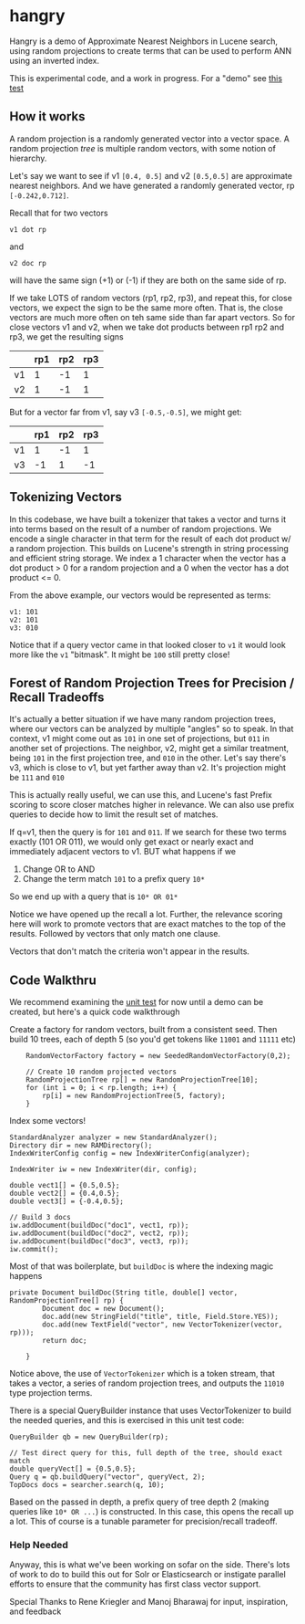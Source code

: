 # hangry
Hangry is a demo of Approximate Nearest Neighbors in Lucene search, using random projections to create terms that can be used to perform ANN using an inverted index.

This is experimental code, and a work in progress. For a "demo" see [this test](https://github.com/o19s/hangry/blob/master/src/test/java/com/o19s/hangry/VectorFieldTest.java#L114)

## How it works

A random projection is a randomly generated vector into a vector space. A random projection *tree* is multiple random vectors, with some notion of hierarchy.

Let's say we want to see if v1 `[0.4, 0.5]` and v2 `[0.5,0.5]` are approximate nearest neighbors. And we have generated a randomly generated vector, rp `[-0.242,0.712]`.

Recall that for two vectors

```
v1 dot rp
```

and 

```
v2 doc rp
```

will have the same sign (+1) or (-1) if they are both on the same side of rp.

If we take LOTS of random vectors (rp1, rp2, rp3), and repeat this, for close vectors, we expect the sign to be the same more often. That is, the close vectors are much more often on teh same side than far apart vectors. So for close vectors v1 and v2, when we take dot products between rp1 rp2 and rp3, we get the resulting signs

|   |  rp1 | rp2  | rp3  |
|---|------|------|------|
| v1|   1  |  -1  |  1   |
| v2|   1  |  -1  |  1   |


But for a vector far from v1, say v3 `[-0.5,-0.5]`, we might get:

|   |  rp1 | rp2  | rp3  |
|---|------|------|------|
| v1|   1  |  -1  |  1   |
| v3|   -1 |  1   |  -1  |


## Tokenizing Vectors

In this codebase, we have built a tokenizer that takes a vector and turns it into terms based on the result of a number of random projections. We encode a single character in that term for the result of each dot product w/ a random projection. This builds on Lucene's strength in string processing and efficient string storage. We index a 1 character when the vector has a dot product > 0 for a random projection and a 0 when the vector has a dot product <= 0. 

From the above example, our vectors would be represented as terms:

```
v1: 101
v2: 101
v3: 010
```

Notice that if a query vector came in that looked closer to `v1` it would look more like the `v1` "bitmask". It might be `100` still pretty close!

## Forest of Random Projection Trees for Precision / Recall Tradeoffs

It's actually a better situation if we have many random projection trees, where our vectors can be analyzed by multiple "angles" so to speak. In that context, v1 might come out as `101` in one set of projections, but `011` in another set of projections. The neighbor, v2, might get a similar treatment, being `101` in the first projection tree, and `010` in the other. Let's say there's v3, which is close to v1, but yet farther away than v2. It's projection might be `111` and `010`

This is actually really useful, we can use this, and Lucene's fast Prefix scoring to score closer matches higher in relevance. We can also use prefix queries to decide how to limit the result set of matches.

If q=v1, then the query is for `101` and `011`. If we search for these two terms exactly (101 OR 011), we would only get exact or nearly exact and immediately adjacent vectors to v1. BUT what happens if we

1. Change OR to AND
2. Change the term match `101` to a prefix query `10*`

So we end up with a query that is `10* OR 01*`

Notice we have opened up the recall a lot. Further, the relevance scoring here will work to promote vectors that are exact matches to the top of the results. Followed by vectors that only match one clause. 

Vectors that don't match the criteria won't appear in the results.

## Code Walkthru

We recommend examining the [unit test]() for now until a demo can be created, but here's a quick code walkthrough

Create a factory for random vectors, built from a consistent seed. Then build 10 trees, each of depth 5 (so you'd get tokens like `11001` and `11111` etc)

```
    RandomVectorFactory factory = new SeededRandomVectorFactory(0,2);

    // Create 10 random projected vectors
    RandomProjectionTree rp[] = new RandomProjectionTree[10];
    for (int i = 0; i < rp.length; i++) {
        rp[i] = new RandomProjectionTree(5, factory);
    }
```

Index some vectors!
```
StandardAnalyzer analyzer = new StandardAnalyzer();
Directory dir = new RAMDirectory();
IndexWriterConfig config = new IndexWriterConfig(analyzer);

IndexWriter iw = new IndexWriter(dir, config);

double vect1[] = {0.5,0.5};
double vect2[] = {0.4,0.5};
double vect3[] = {-0.4,0.5};

// Build 3 docs
iw.addDocument(buildDoc("doc1", vect1, rp));
iw.addDocument(buildDoc("doc2", vect2, rp));
iw.addDocument(buildDoc("doc3", vect3, rp));
iw.commit();
````

Most of that was boilerplate, but `buildDoc` is where the indexing magic happens

```
private Document buildDoc(String title, double[] vector, RandomProjectionTree[] rp) {
        Document doc = new Document();
        doc.add(new StringField("title", title, Field.Store.YES));
        doc.add(new TextField("vector", new VectorTokenizer(vector, rp)));
        return doc;

    }
```

Notice above, the use of `VectorTokenizer` which is a token stream, that takes a vector, a series of random projection trees, and outputs the `11010` type projection terms.

There is a special QueryBuilder instance that uses VectorTokenizer to build the needed queries, and this is exercised in this unit test code:

```
QueryBuilder qb = new QueryBuilder(rp);

// Test direct query for this, full depth of the tree, should exact match
double queryVect[] = {0.5,0.5};
Query q = qb.buildQuery("vector", queryVect, 2);
TopDocs docs = searcher.search(q, 10);
```

Based on the passed in depth, a prefix query of tree depth 2 (making queries like `10* OR ...`) is constructed. In this case, this opens the recall up a lot. This of course is a tunable parameter for precision/recall tradeoff.

### Help Needed

Anyway, this is what we've been working on sofar on the side. There's lots of work to do to build this out for Solr or Elasticsearch or instigate parallel efforts to ensure that the community has first class vector support.

Special Thanks to Rene Kriegler and Manoj Bharawaj for input, inspiration, and feedback








